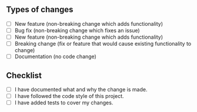 
## Types of changes

- [ ] New feature (non-breaking change which adds functionality)
- [ ] Bug fix (non-breaking change which fixes an issue)
- [ ] New feature (non-breaking change which adds functionality)
- [ ] Breaking change (fix or feature that would cause existing functionality to change)
- [ ] Documentation (no code change)

## Checklist

- [ ] I have documented what and why the change is made.
- [ ] I have followed the code style of this project.
- [ ] I have added tests to cover my changes.
